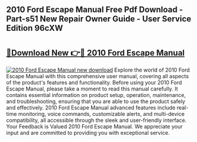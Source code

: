 ## 2010 Ford Escape Manual Free Pdf Download - Part-s51 New Repair Owner Guide - User Service Edition 96cXW

# <h2><a href="http://bc32485.oget.top/?id=2010+Ford+Escape+Manual">🔗Download New 👉🔴 2010 Ford Escape Manual</a></h2>

[![2010 Ford Escape Manual new download](https://i.imgur.com/5g1atiW.png)](http://bc32485.oget.top/?id=2010+Ford+Escape+Manual)
Explore the world of 2010 Ford Escape Manual with this comprehensive user manual, covering all aspects of the product's features and functionality. Before using your 2010 Ford Escape Manual, please take a moment to read this manual carefully. It contains essential information on product setup, operation, maintenance, and troubleshooting, ensuring that you are able to use the product safely and effectively. 2010 Ford Escape Manual advanced features include real-time monitoring, voice commands, customizable alerts, and multi-device compatibility, all accessible through the sleek and user-friendly interface. Your Feedback is Valued 2010 Ford Escape Manual. We appreciate your input and are committed to providing you with exceptional service.
